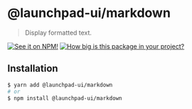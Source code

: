 # @launchpad-ui/markdown

> Display formatted text.

[![See it on NPM!](https://img.shields.io/npm/v/@launchpad-ui/markdown?style=for-the-badge)](https://www.npmjs.com/package/@launchpad-ui/markdown)
[![How big is this package in your project?](https://img.shields.io/bundlephobia/minzip/@launchpad-ui/markdown?style=for-the-badge)](https://bundlephobia.com/result?p=@launchpad-ui/markdown)

## Installation

```sh
$ yarn add @launchpad-ui/markdown
# or
$ npm install @launchpad-ui/markdown
```

